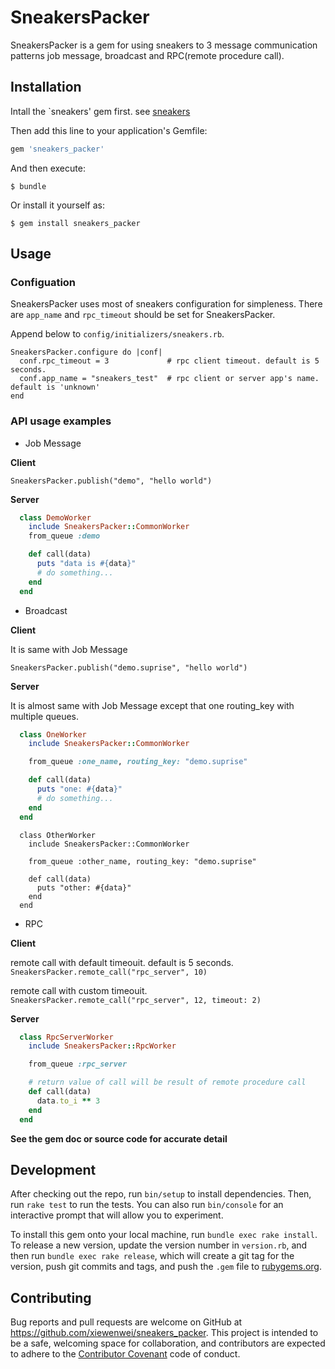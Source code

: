 # SneakersPacker

SneakersPacker is a gem for using sneakers to 3 message communication patterns job message, broadcast and RPC(remote procedure call).

## Installation

Intall the `sneakers' gem first. see [sneakers](https://github.com/jondot/sneakers)

Then add this line to your application's Gemfile:

```ruby
gem 'sneakers_packer'
```

And then execute:

    $ bundle

Or install it yourself as:

    $ gem install sneakers_packer

## Usage

### Configuation

SneakersPacker uses most of sneakers configuration for simpleness.
There are `app_name` and `rpc_timeout` should be set for SneakersPacker.

Append below to `config/initializers/sneakers.rb`.

```
SneakersPacker.configure do |conf|
  conf.rpc_timeout = 3             # rpc client timeout. default is 5 seconds.
  conf.app_name = "sneakers_test"  # rpc client or server app's name. default is 'unknown'
end
```

### API usage examples

- Job Message

**Client**

`SneakersPacker.publish("demo", "hello world")`

**Server**

```ruby
  class DemoWorker
    include SneakersPacker::CommonWorker
    from_queue :demo

    def call(data)
      puts "data is #{data}"
      # do something...
    end
  end
```

- Broadcast

**Client**

It is same with Job Message

`SneakersPacker.publish("demo.suprise", "hello world")`

**Server**

It is almost same with Job Message except that one routing_key with multiple queues.

```ruby
  class OneWorker
    include SneakersPacker::CommonWorker

    from_queue :one_name, routing_key: "demo.suprise"

    def call(data)
      puts "one: #{data}"
      # do something...
    end
  end
```

```
  class OtherWorker
    include SneakersPacker::CommonWorker

    from_queue :other_name, routing_key: "demo.suprise"

    def call(data)
      puts "other: #{data}"
    end
  end
```

- RPC

**Client**

remote call with default timeouit. default is 5 seconds.
`SneakersPacker.remote_call("rpc_server", 10)`

remote call with custom timeouit.
`SneakersPacker.remote_call("rpc_server", 12, timeout: 2)`

**Server**

```ruby
  class RpcServerWorker
    include SneakersPacker::RpcWorker

    from_queue :rpc_server

    # return value of call will be result of remote procedure call
    def call(data)
      data.to_i ** 3
    end
  end
```

**See the gem doc or source code for accurate detail**

## Development

After checking out the repo, run `bin/setup` to install dependencies. Then, run `rake test` to run the tests. You can also run `bin/console` for an interactive prompt that will allow you to experiment.

To install this gem onto your local machine, run `bundle exec rake install`. To release a new version, update the version number in `version.rb`, and then run `bundle exec rake release`, which will create a git tag for the version, push git commits and tags, and push the `.gem` file to [rubygems.org](https://rubygems.org).

## Contributing

Bug reports and pull requests are welcome on GitHub at https://github.com/xiewenwei/sneakers_packer. This project is intended to be a safe, welcoming space for collaboration, and contributors are expected to adhere to the [Contributor Covenant](http://contributor-covenant.org) code of conduct.

